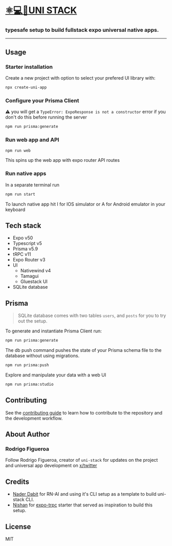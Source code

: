 # [️⚛💻📱UNI STACK](https://www.uni-stack.dev/)

### typesafe setup to build fullstack expo universal native apps.

---

## Usage

### Starter installation

Create a new project with option to select your prefered UI library with:

```sh
npx create-uni-app
```

### Configure your Prisma Client

⚠️ you will get a `TypeError: ExpoResponse is not a constructor` error if you don't do this before running the server

```sh
npm run prisma:generate
```

### Run web app and API

```sh
npm run web
```

This spins up the web app with expo router API routes

### Run native apps

In a separate terminal run

```sh
npm run start
```

To launch native app hit I for IOS simulator or A for Android emulator in your keyboard

## Tech stack

- Expo v50
- Typescript v5
- Prisma v5.9
- tRPC v11
- Expo Router v3
- UI
  - Nativewind v4
  - Tamagui
  - Gluestack UI
- SQLite database

## Prisma

> SQLite database comes with two tables `users`, and `posts` for you to try out the setup.

To generate and instantiate Prisma Client run:

```sh
npm run prisma:generate
```

The db push command pushes the state of your Prisma schema file to the database without using migrations.

```sh
npm run prisma:push
```

Explore and manipulate your data with a web UI

```sh
npm run prisma:studio
```

## Contributing

See the [contributing guide](CONTRIBUTING.md) to learn how to contribute to the repository and the development workflow.

## About Author

### Rodrigo Figueroa

Follow Rodrigo Figueroa, creator of `uni-stack` for updates on the project and universal app development on [x/twitter](https://twitter.com/bidah)

## Credits

- [Nader Dabit](https://x.com/dabit3) for RN-AI and using it's CLI setup as a template to build uni-stack CLI.
- [Nishan](https://x.com/nishanbende) for [expo-trpc](https://github.com/intergalacticspacehighway/expo-trpc) starter that served as inspiration to build this setup.

## License

MIT
